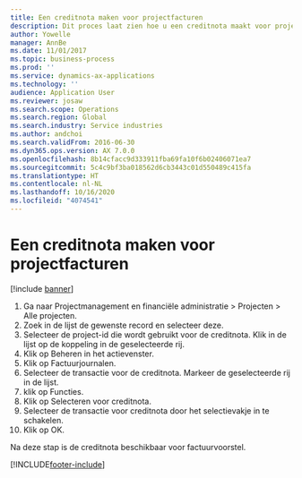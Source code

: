 ```yaml
---
title: Een creditnota maken voor projectfacturen
description: Dit proces laat zien hoe u een creditnota maakt voor projectfacturen die zijn geboekt.
author: Yowelle
manager: AnnBe
ms.date: 11/01/2017
ms.topic: business-process
ms.prod: ''
ms.service: dynamics-ax-applications
ms.technology: ''
audience: Application User
ms.reviewer: josaw
ms.search.scope: Operations
ms.search.region: Global
ms.search.industry: Service industries
ms.author: andchoi
ms.search.validFrom: 2016-06-30
ms.dyn365.ops.version: AX 7.0.0
ms.openlocfilehash: 8b14cfacc9d333911fba69fa10f6b02406071ea7
ms.sourcegitcommit: 5c4c9bf3ba018562d6cb3443c01d550489c415fa
ms.translationtype: HT
ms.contentlocale: nl-NL
ms.lasthandoff: 10/16/2020
ms.locfileid: "4074541"
---
```

# <a name="create-a-credit-note-on-project-invoices"></a>Een creditnota maken voor projectfacturen

[!include [banner](../../includes/banner.md)]

1. Ga naar Projectmanagement en financiële administratie > Projecten > Alle projecten. 
2. Zoek in de lijst de gewenste record en selecteer deze. 
3. Selecteer de project-id die wordt gebruikt voor de creditnota. Klik in de lijst op de koppeling in de geselecteerde rij. 
4. Klik op Beheren in het actievenster. 
5. Klik op Factuurjournalen. 
6. Selecteer de transactie voor de creditnota. Markeer de geselecteerde rij in de lijst. 
7. klik op Functies. 
8. Klik op Selecteren voor creditnota. 
9. Selecteer de transactie voor creditnota door het selectievakje in te schakelen.
10. Klik op OK. 

Na deze stap is de creditnota beschikbaar voor factuurvoorstel.


[!INCLUDE[footer-include](../../includes/footer-banner.md)]